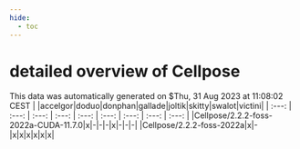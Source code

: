 ```yaml
---
hide:
  - toc
---
```


detailed overview of Cellpose
=============================


This data was automatically generated on $Thu, 31 Aug 2023 at 11:08:02 CEST
| |accelgor|doduo|donphan|gallade|joltik|skitty|swalot|victini|
| :---: | :---: | :---: | :---: | :---: | :---: | :---: | :---: | :---: |
|Cellpose/2.2.2-foss-2022a-CUDA-11.7.0|x|-|-|-|x|-|-|-|
|Cellpose/2.2.2-foss-2022a|x|-|x|x|x|x|x|x|
